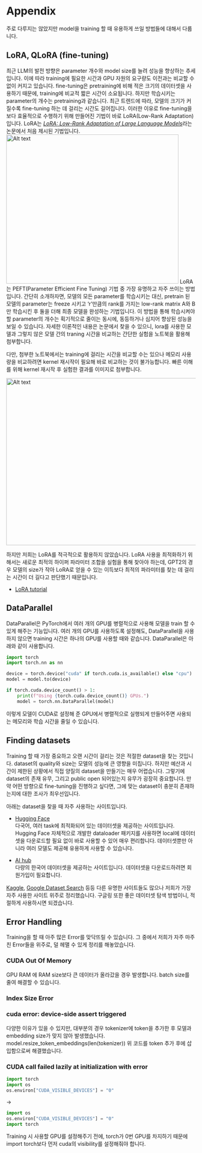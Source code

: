 # Appendix 

주로 다루지는 않았지만 model을 training 할 때 유용하게 쓰일 방법들에 대해서 다룹니다. 

## LoRA, QLoRA (fine-tuning) 
최근 LLM의 발전 방향은 parameter 개수와 model size를 늘려 성능을 향상하는 추세입니다. 이에 따라 training에 필요한 시간과 GPU 자원의 요구량도 이전과는 비교할 수 없이 커지고 있습니다. fine-tuning은 pretraining에 비해 적은 크기의 데이터셋을 사용하기 때문에, training에 비교적 짧은 시간이 소요됩니다. 하지만 학습시키는 parameter의 개수는 pretraining과 같습니다. 최근 트렌드에 따라, 모델의 크기가 커질수록 fine-tuning 하는 데 걸리는 시간도 길어집니다. 이러한 이유로 fine-tuning을 보다 효율적으로 수행하기 위해 만들어진 기법이 바로 LoRA(Low-Rank Adaptation)입니다.
LoRA는 [*LoRA: Low-Rank Adaptation of Large Language Models*](https://arxiv.org/abs/2106.09685)라는 논문에서 처음 제시된 기법입니다.
<img src="/home/sslunder13/project/SSL-LLM-tutorial/image/lora.png" alt="Alt text" width="458" height="396">
LoRA는 PEFT(Parameter Efficient Fine Tuning) 기법 중 가장 유명하고 자주 쓰이는 방법입니다. 간단히 소개하자면, 모델의 모든 parameter를 학습시키는 대신, pretrain 된 모델의 parameter는 freeze 시키고 ‘r’만큼의 rank를 가지는 low-rank matrix A와 B만 학습시킨 후 둘을 더해 최종 모델을 완성하는 기법입니다. 이 방법을 통해 학습시켜야 할 parameter의 개수는 획기적으로 줄이는 동시에, 동등하거나 심지어 향상된 성능을 보일 수 있습니다. 자세한 이론적인 내용은 논문에서 찾을 수 있으니, lora를 사용한 모델과 그렇지 않은 모델 간의 traning 시간을 비교하는 간단한 실험을 노트북을 활용해 첨부합니다.

다만, 첨부한 노트북에서는 training에 걸리는 시간을 비교할 수는 있으나 메모리 사용량을 비교하려면 kernel 재시작이 필요해 바로 비교하는 것이 불가능합니다. 빠른 이해를 위해 kernel 재시작 후 실험한 결과를 이미지로 첨부합니다.

<img src="/home/sslunder13/project/SSL-LLM-tutorial/image/lora_comparison.png" alt="Alt text" width="528" height="444">

하지만 저희는 LoRA를 적극적으로 활용하지 않았습니다. LoRA 사용을 최적화하기 위해서는 새로운 최적의 하이퍼 파라미터 조합을 실험을 통해 찾아야 하는데, GPT2의 경우 모델의 size가 작아 LoRA로 얻을 수 있는 이득보다 최적의 파라미터를 찾는 데 걸리는 시간이 더 길다고 판단했기 때문입니다.

- [LoRA tutorial](https://anirbansen2709.medium.com/finetuning-llms-using-lora-77fb02cbbc48)



## DataParallel
DataParallel은 PyTorch에서 여러 개의 GPU를 병렬적으로 사용해 모델을 train 할 수 있게 해주는 기능입니다. 여러 개의 GPU를 사용하도록 설정해도, DataParallel을 사용하지 않으면 training 시간은 하나의 GPU를 사용할 때와 같습니다. DataParallel은 아래와 같이 사용합니다. 

```python
import torch
import torch.nn as nn

device = torch.device("cuda" if torch.cuda.is_available() else "cpu")
model = model.to(device)

if torch.cuda.device_count() > 1:
    print(f"Using {torch.cuda.device_count()} GPUs.")
    model = torch.nn.DataParallel(model)
```

이렇게 모델이 CUDA로 설정해 준 GPU에서 병렬적으로 실행되게 만들어주면 사용되는 메모리와 학습 시간을 줄일 수 있습니다.


## Finding datasets

Training 할 때 가장 중요하고 오랜 시간이 걸리는 것은 적절한 dataset을 찾는 것입니다. dataset의 quality와 size는 모델의 성능에 큰 영향을 미칩니다. 하지만 예산과 시간이 제한된 상황에서 직접 양질의 dataset을 만들기는 매우 어렵습니다. 그렇기에 dataset의 존재 유무, 그리고 public open 되어있는지 유무가 굉장히 중요합니다. 만약 어떤 방향으로 fine-tuning을 진행하고 싶다면, 그에 맞는 dataset이 충분히 존재하는지에 대한 조사가 최우선입니다. 

아래는 dataset을 찾을 때 자주 사용하는 사이트입니다. 

- [Hugging Face](https://huggingface.co/)\
다국어, 여러 task에 최적화되어 있는 데이터셋을 제공하는 사이트입니다. Hugging Face 자체적으로 개발한 dataloader 패키지를 사용하면 local에 데이터셋을 다운로드할 필요 없이 바로 사용할 수 있어 매우 편리합니다. 데이터셋뿐만 아니라 여러 모델도 제공해 유용하게 사용할 수 있습니다. 

- [AI hub](https://www.aihub.or.kr/)\
다량의 한국어 데이터셋을 제공하는 사이트입니다. 데이터셋을 다운로드하려면 회원가입이 필요합니다. 

[Kaggle](https://www.kaggle.com/), [Google Dataset Search](https://datasetsearch.research.google.com/) 등등 다른 유명한 사이트들도 많으나 저희가 가장 자주 사용한 사이트 위주로 정리했습니다. 구글링 또한 좋은 데이터셋 탐색 방법이니, 적절하게 사용하시면 되겠습니다.


## Error Handling
Training을 할 때 아주 많은 Error를 맞닥뜨릴 수 있습니다. 그 중에서 저희가 자주 마주친 Error들을 위주로, 덜 헤맬 수 있게 정리를 해놓았습니다.

### CUDA Out Of Memory
GPU RAM 에 RAM size보다 큰 데이터가 올라갔을 경우 발생합니다. batch size를 줄여 해결할 수 있습니다.

### Index Size Error

### cuda error: device-side assert triggered
다양한 이유가 있을 수 있지만, 대부분의 경우 tokenizer에 token을 추가한 후 모델과 embedding size가 맞지 않아 발생했습니다.
model.resize_token_embeddings(len(tokenizer))
위 코드를 token 추가 후에 삽입함으로써 해결했습니다.

### CUDA call failed lazily at initialization with error
```python
import torch
import os
os.environ["CUDA_VISIBLE_DEVICES"] = "0"
```
→
```python
import os
os.environ["CUDA_VISIBLE_DEVICES"] = "0"
import torch
```

Training 시 사용할 GPU를 설정해주기 전에, torch가 0번 GPU를 차지하기 때문에 import torch보다 먼저 cuda의 visibility를 설정해줘야 합니다.
